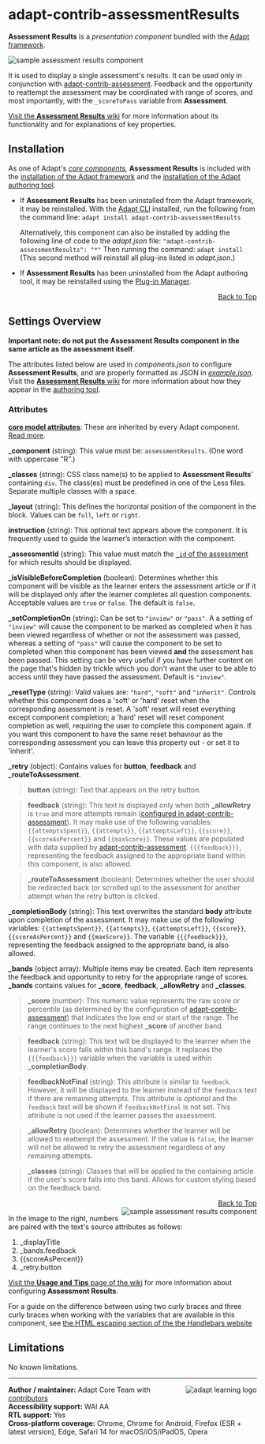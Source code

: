 # adapt-contrib-assessmentResults

**Assessment Results** is a *presentation component* bundled with the [Adapt framework](https://github.com/adaptlearning/adapt_framework).

<img src="https://github.com/adaptlearning/documentation/blob/master/04_wiki_assets/plug-ins/images/assessmentResults01.png" alt="sample assessment results component">

It is used to display a single assessment's results. It can be used only in conjunction with [adapt-contrib-assessment](https://github.com/adaptlearning/adapt-contrib-assessment). Feedback and the opportunity to reattempt the assessment may be coordinated with range of scores, and most importantly, with the `_scoreToPass` variable from **Assessment**.

[Visit the **Assessment Results** wiki](https://github.com/adaptlearning/adapt-contrib-assessmentResults/wiki) for more information about its functionality and for explanations of key properties.

## Installation

As one of Adapt's *[core components](https://github.com/adaptlearning/adapt_framework/wiki/Core-Plug-ins-in-the-Adapt-Learning-Framework#components),* **Assessment Results** is included with the [installation of the Adapt framework](https://github.com/adaptlearning/adapt_framework/wiki/Manual-installation-of-the-Adapt-framework#installation) and the [installation of the Adapt authoring tool](https://github.com/adaptlearning/adapt_authoring/wiki/Installing-Adapt-Origin).

* If **Assessment Results** has been uninstalled from the Adapt framework, it may be reinstalled.
With the [Adapt CLI](https://github.com/adaptlearning/adapt-cli) installed, run the following from the command line:
`adapt install adapt-contrib-assessmentResults`

    Alternatively, this component can also be installed by adding the following line of code to the *adapt.json* file:
    `"adapt-contrib-assessmentResults": "*"`
    Then running the command:
    `adapt install`
    (This second method will reinstall all plug-ins listed in *adapt.json*.)

* If **Assessment Results** has been uninstalled from the Adapt authoring tool, it may be reinstalled using the [Plug-in Manager](https://github.com/adaptlearning/adapt_authoring/wiki/Plugin-Manager).
<div float align=right><a href="#top">Back to Top</a></div>

## Settings Overview

**Important note: do not put the Assessment Results component in the same article as the assessment itself**.

The attributes listed below are used in *components.json* to configure **Assessment Results**, and are properly formatted as JSON in [*example.json*](https://github.com/adaptlearning/adapt-contrib-assessmentResults/blob/master/example.json). Visit the [**Assessment Results** wiki](https://github.com/adaptlearning/adapt-contrib-assessmentResults/wiki) for more information about how they appear in the [authoring tool](https://github.com/adaptlearning/adapt_authoring/wiki).

### Attributes

[**core model attributes**](https://github.com/adaptlearning/adapt_framework/wiki/Core-model-attributes): These are inherited by every Adapt component. [Read more](https://github.com/adaptlearning/adapt_framework/wiki/Core-model-attributes).

**\_component** (string): This value must be: `assessmentResults`. (One word with uppercase "R".)

**\_classes** (string): CSS class name(s) to be applied to **Assessment Results**’ containing `div`. The class(es) must be predefined in one of the Less files. Separate multiple classes with a space.

**\_layout** (string): This defines the horizontal position of the component in the block. Values can be `full`, `left` or `right`.

**instruction** (string): This optional text appears above the component. It is frequently used to
guide the learner’s interaction with the component.

**_assessmentId** (string): This value must match the [`_id` of the assessment](https://github.com/adaptlearning/adapt-contrib-assessment#attributes) for which results should be displayed.

**\_isVisibleBeforeCompletion** (boolean): Determines whether this component will be visible as the learner enters the assessment article or if it will be displayed only after the learner completes all question components. Acceptable values are `true` or `false`. The default is `false`.

**\_setCompletionOn** (string): Can be set to `"inview"` or `"pass"`. A a setting of `"inview"` will cause the component to be marked as completed when it has been viewed regardless of whether or not the assessment was passed, whereas a setting of `"pass"` will cause the component to be set to completed when this component has been viewed **and** the assessment has been passed. This setting can be very useful if you have further content on the page that's hidden by trickle which you don't want the user to be able to access until they have passed the assessment. Default is `"inview"`.

**\_resetType** (string): Valid values are: `"hard"`, `"soft"` and `"inherit"`. Controls whether this component does a 'soft' or 'hard' reset when the corresponding assessment is reset. A 'soft' reset will reset everything except component completion; a 'hard' reset will reset component completion as well, requiring the user to complete this component again. If you want this component to have the same reset behaviour as the corresponding assessment you can leave this property out - or set it to 'inherit'.

**\_retry** (object): Contains values for **button**, **feedback** and **\_routeToAssessment**.

>**button** (string): Text that appears on the retry button.

>**feedback** (string): This text is displayed only when both **\_allowRetry** is `true` and more attempts remain ([configured in adapt-contrib-assessment](https://github.com/adaptlearning/adapt-contrib-assessment#attributes)). It may make use of the following variables: `{{attemptsSpent}}`, `{{attempts}}`, `{{attemptsLeft}}`, `{{score}}`, `{{scoreAsPercent}}` and `{{maxScore}}`. These values are populated with data supplied by [adapt-contrib-assessment](https://github.com/adaptlearning/adapt-contrib-assessment#attributes). `{{{feedback}}}`, representing the feedback assigned to the appropriate band within this component, is also allowed.

>**\_routeToAssessment** (boolean): Determines whether the user should be redirected back (or scrolled up) to the assessment for another attempt when the retry button is clicked.

**\_completionBody** (string): This text overwrites the standard **body** attribute upon completion of the assessment. It may make use of the following variables: `{{attemptsSpent}}`, `{{attempts}}`, `{{attemptsLeft}}`, `{{score}}`, `{{scoreAsPercent}}` and `{{maxScore}}`. The variable `{{{feedback}}}`, representing the feedback assigned to the appropriate band, is also allowed.

**\_bands** (object array): Multiple items may be created. Each item represents the feedback and opportunity to retry for the appropriate range of scores. **\_bands** contains values for **\_score**, **feedback**, **\_allowRetry** and **\_classes**.

>**\_score** (number):  This numeric value represents the raw score or percentile (as determined by the configuration of [adapt-contrib-assessment](https://github.com/adaptlearning/adapt-contrib-assessment)) that indicates the low end or start of the range. The range continues to the next highest **\_score** of another band.

>**feedback** (string): This text will be displayed to the learner when the learner's score falls within this band's range. It replaces the `{{{feedback}}}` variable when the variable is used within **\_completionBody**.

>**feedbackNotFinal** (string): This attribute is similar to `feedback`. However, it will be displayed to the learner instead of the `feedback` text if there are remaining attempts. This attribute is _optional_ and the `feedback` text will be shown if `feedbackNotFinal` is not set. This attribute is not used if the learner passes the assessment.

>**\_allowRetry** (boolean): Determines whether the learner will be allowed to reattempt the assessment. If the value is `false`, the learner will not be allowed to retry the assessment regardless of any remaining attempts.

>**\_classes** (string): Classes that will be applied to the containing article if the user's score falls into this band. Allows for custom styling based on the feedback band.

<div float align=right><a href="#top">Back to Top</a></div>

<img src="https://github.com/adaptlearning/documentation/blob/master/04_wiki_assets/plug-ins/images/assessmentResults02.png" alt="sample assessment results component" align="right">

In the image to the right, numbers are paired with the text's source attributes as follows:
1. _displayTitle
2. _bands.feedback
3. {{scoreAsPercent}}
4. \_retry.button

[Visit the **Usage and Tips** page of the wiki](https://github.com/adaptlearning/adapt-contrib-assessmentResults/wiki/Usage-and-Tips) for more information about configuring **Assessment Results**.

For a guide on the difference between using two curly braces and three curly braces when working with the variables that are available in this component, see [the HTML escaping section of the the Handlebars website](http://handlebarsjs.com/#html-escaping)

## Limitations

No known limitations.

----------------------------
<a href="https://community.adaptlearning.org/" target="_blank"><img src="https://github.com/adaptlearning/documentation/blob/master/04_wiki_assets/plug-ins/images/adapt-logo-mrgn-lft.jpg" alt="adapt learning logo" align="right"></a>
**Author / maintainer:** Adapt Core Team with [contributors](https://github.com/adaptlearning/adapt-contrib-assessmentResults/graphs/contributors)<br>
**Accessibility support:** WAI AA<br>
**RTL support:** Yes<br>
**Cross-platform coverage:** Chrome, Chrome for Android, Firefox (ESR + latest version), Edge, Safari 14 for macOS/iOS/iPadOS, Opera<br>
